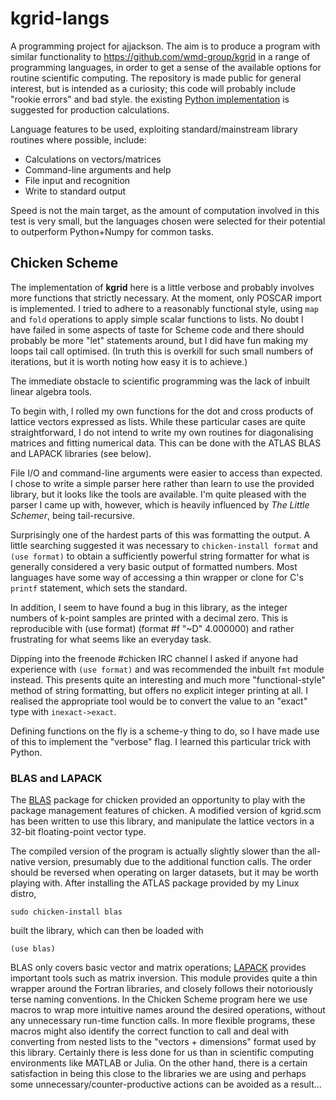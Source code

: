 # kgrid-langs

A programming project for ajjackson.  The aim is to produce a program
with similar functionality to https://github.com/wmd-group/kgrid in a
range of programming languages, in order to get a sense of the
available options for routine scientific computing.  The repository is
made public for general interest, but is intended as a curiosity; this
code will probably include "rookie errors" and bad style. the existing
[Python implementation](https://github.com/wmd-group/kgrid) is
suggested for production calculations.

Language features to be used, exploiting standard/mainstream library routines
where possible, include:

* Calculations on vectors/matrices
* Command-line arguments and help 
* File input and recognition
* Write to standard output

Speed is not the main target, as the amount of computation involved in
this test is very small, but the languages chosen were selected for
their potential to outperform Python+Numpy for common tasks.

## Chicken Scheme

The implementation of **kgrid** here is a little verbose and probably
involves more functions that strictly necessary.
At the moment, only POSCAR import is implemented.
I tried to adhere to a reasonably functional style, using `map` and
`fold` operations to apply simple scalar functions to lists. No doubt
I have failed in some aspects of taste for Scheme code and there
should probably be more "let" statements around, but I did have fun
making my loops tail call optimised. (In truth this is overkill for
such small numbers of iterations, but it is worth noting how easy it
is to achieve.)

The immediate obstacle to scientific programming was the lack of
inbuilt linear algebra tools.

To begin with, I rolled my own functions for the dot and cross
products of lattice vectors expressed as lists.  While these
particular cases are quite straightforward, I do not intend to write
my own routines for diagonalising matrices and fitting numerical data.
This can be done with the ATLAS BLAS and LAPACK libraries (see below).

File I/O and command-line arguments were easier to access than
expected. I chose to write a simple parser here rather than learn to
use the provided library, but it looks like the tools are available.
I'm quite pleased with the parser I came up with, however, which is
heavily influenced by *The Little Schemer*, being tail-recursive.

Surprisingly one of the hardest parts of this was formatting the
output. A little searching suggested it was necessary to
`chicken-install format` and `(use format)` to obtain a sufficiently
powerful string formatter for what is generally considered a very
basic output of formatted numbers. Most languages have some way of
accessing a thin wrapper or clone for C's `printf` statement, which
sets the standard.

In addition, I seem to have found a bug in this library, as the
integer numbers of k-point samples are printed with a decimal zero.
This is reproducible with
    (use format)
    (format #f "~D" 4.000000)
and rather frustrating for what seems like an everyday task.

Dipping into the freenode #chicken IRC channel I asked if anyone had
experience with `(use format)` and was recommended the inbuilt `fmt`
module instead. This presents quite an interesting and much more
"functional-style" method of string formatting, but offers no
explicit integer printing at all. I realised the appropriate tool
would be to convert the value to an "exact" type with `inexact->exact`.

Defining functions on the fly is a scheme-y thing to do, so I have
made use of this to implement the "verbose" flag. I learned this
particular trick with Python.

### BLAS and LAPACK
The [BLAS](http://wiki.call-cc.org/eggref/4/blas) package for chicken
provided an opportunity to play with the package management features
of chicken.
A modified version of kgrid.scm has been written to use this library,
and manipulate the lattice vectors in a 32-bit floating-point vector type.

The compiled version of the program is actually slightly slower than
the all-native version, presumably due to the additional function
calls. The order should be reversed when operating on larger datasets,
but it may be worth playing with.  After installing the ATLAS package
provided by my Linux distro,

    sudo chicken-install blas

built the library, which can then be loaded with

    (use blas)

BLAS only covers basic vector and matrix operations;
[LAPACK](http://wiki.call-cc.org/eggref/4/atlas-lapack) provides
important tools such as matrix inversion. This module provides quite a
thin wrapper around the Fortran libraries, and closely follows their
notoriously terse naming conventions. In the Chicken Scheme program
here we use macros to wrap more intuitive names around the desired
operations, without any unnecessary run-time function calls. In more
flexible programs, these macros might also identify the correct
function to call and deal with converting from nested lists to the
"vectors + dimensions" format used by this library. Certainly there is
less done for us than in scientific computing environments like MATLAB
or Julia. On the other hand, there is a certain satisfaction in being
this close to the libraries we are using and perhaps some
unnecessary/counter-productive actions can be avoided as a result...
